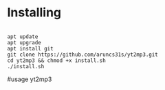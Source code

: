 # Installing
```

apt update
apt upgrade
apt install git
git clone https://github.com/aruncs31s/yt2mp3.git
cd yt2mp3 && chmod +x install.sh
./install.sh
```
#usage
yt2mp3 <youtubelink>
  
